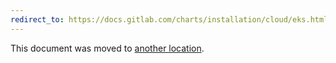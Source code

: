 ```yaml
---
redirect_to: https://docs.gitlab.com/charts/installation/cloud/eks.html
---
```


This document was moved to [another location](https://docs.gitlab.com/charts/installation/cloud/eks.html).
